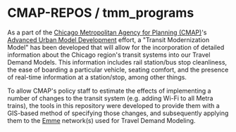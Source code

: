 CMAP-REPOS / tmm_programs
=======================
As a part of the [Chicago Metropolitan Agency for Planning (CMAP)](http://www.cmap.illinois.gov)'s [Advanced Urban Model Development](http://www.cmap.illinois.gov/data/transportation/modeling) effort, a "Transit Modernization Model" has been developed that will allow for the incorporation of detailed information about the Chicago region's transit systems into our Travel Demand Models. This information includes rail station/bus stop cleanliness, the ease of boarding a particular vehicle, seating comfort, and the presence of real-time information at a station/stop, among other things.

To allow CMAP's policy staff to estimate the effects of implementing a number of changes to the transit system (e.g. adding Wi-Fi to all Metra trains), the tools in this repository were developed to provide them with a GIS-based method of specifying those changes, and subsequently applying them to the [Emme](http://www.inrosoftware.com/en/products/emme/) network(s) used for Travel Demand Modeling.
